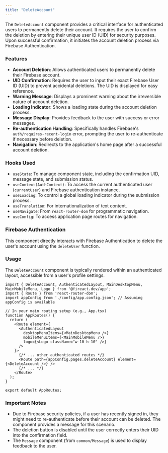 ```yaml
---
title: "DeleteAccount"
---
```


The `DeleteAccount` component provides a critical interface for authenticated users to permanently delete their account. It requires the user to confirm the deletion by entering their unique user ID (UID) for security purposes. Upon successful confirmation, it initiates the account deletion process via Firebase Authentication.

### Features

- **Account Deletion**: Allows authenticated users to permanently delete their Firebase account.
- **UID Confirmation**: Requires the user to input their exact Firebase User ID (UID) to prevent accidental deletions. The UID is displayed for easy reference.
- **Warning Message**: Displays a prominent warning about the irreversible nature of account deletion.
- **Loading Indicator**: Shows a loading state during the account deletion process.
- **Message Display**: Provides feedback to the user with success or error messages.
- **Re-authentication Handling**: Specifically handles Firebase's `auth/requires-recent-login` error, prompting the user to re-authenticate if necessary before deletion.
- **Navigation**: Redirects to the application's home page after a successful account deletion.

### Hooks Used

- `useState`: To manage component state, including the confirmation UID, message state, and submission status.
- `useContext(AuthContext)`: To access the current authenticated user (`currentUser`) and Firebase authentication instance.
- `useLoading`: To control a global loading indicator during the submission process.
- `useTranslation`: For internationalization of text content.
- `useNavigate`: From `react-router-dom` for programmatic navigation.
- `useConfig`: To access application page routes for navigation.

### Firebase Authentication

This component directly interacts with Firebase Authentication to delete the user's account using the `deleteUser` function.

### Usage

The `DeleteAccount` component is typically rendered within an authenticated layout, accessible from a user's profile settings.

```tsx
import { DeleteAccount, AuthenticatedLayout, MainDesktopMenu, MainMobileMenu, Logo } from '@fireact.dev/app';
import { Route } from 'react-router-dom';
import appConfig from './config/app.config.json'; // Assuming appConfig is available

// In your main routing setup (e.g., App.tsx)
function AppRoutes() {
  return (
    <Route element={
      <AuthenticatedLayout 
        desktopMenuItems={<MainDesktopMenu />}
        mobileMenuItems={<MainMobileMenu />}
        logo={<Logo className="w-10 h-10" />}
      />
    }>
      {/* ... other authenticated routes */}
      <Route path={appConfig.pages.deleteAccount} element={<DeleteAccount />} />
      {/* ... */}
    </Route>
  );
}

export default AppRoutes;
```

### Important Notes

- Due to Firebase security policies, if a user has recently signed in, they might need to re-authenticate before their account can be deleted. The component provides a message for this scenario.
- The deletion button is disabled until the user correctly enters their UID into the confirmation field.
- The `Message` component (from `common/Message`) is used to display feedback to the user.

